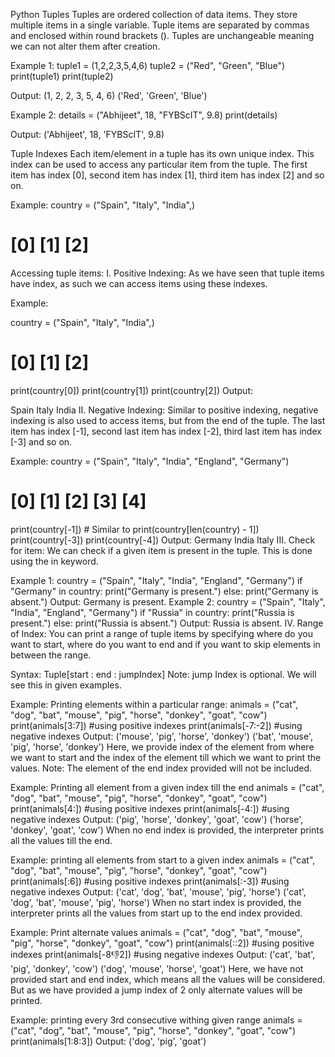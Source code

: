 Python Tuples
Tuples are ordered collection of data items. They store multiple items in a single variable. Tuple items are separated by commas and enclosed within round brackets (). Tuples are unchangeable meaning we can not alter them after creation.

Example 1:
tuple1 = (1,2,2,3,5,4,6)
tuple2 = ("Red", "Green", "Blue")
print(tuple1)
print(tuple2)

Output:
(1, 2, 2, 3, 5, 4, 6)
('Red', 'Green', 'Blue')

Example 2:
details = ("Abhijeet", 18, "FYBScIT", 9.8)
print(details)

Output:
('Abhijeet', 18, 'FYBScIT', 9.8)

Tuple Indexes
Each item/element in a tuple has its own unique index. This index can be used to access any particular item from the tuple. The first item has index [0], second item has index [1], third item has index [2] and so on.

Example:
country = ("Spain", "Italy", "India",)

# [0] [1] [2]

Accessing tuple items:
I. Positive Indexing:
As we have seen that tuple items have index, as such we can access items using these indexes.

Example:

country = ("Spain", "Italy", "India",)

# [0] [1] [2]

print(country[0])
print(country[1])
print(country[2])
Output:

Spain
Italy
India
II. Negative Indexing:
Similar to positive indexing, negative indexing is also used to access items, but from the end of the tuple. The last item has index [-1], second last item has index [-2], third last item has index [-3] and so on.

Example:
country = ("Spain", "Italy", "India", "England", "Germany")

# [0] [1] [2] [3] [4]

print(country[-1]) # Similar to print(country[len(country) - 1])
print(country[-3])
print(country[-4])
Output:
Germany
India
Italy
III. Check for item:
We can check if a given item is present in the tuple. This is done using the in keyword.

Example 1:
country = ("Spain", "Italy", "India", "England", "Germany")
if "Germany" in country:
print("Germany is present.")
else:
print("Germany is absent.")
Output:
Germany is present.
Example 2:
country = ("Spain", "Italy", "India", "England", "Germany")
if "Russia" in country:
print("Russia is present.")
else:
print("Russia is absent.")
Output:
Russia is absent.
IV. Range of Index:
You can print a range of tuple items by specifying where do you want to start, where do you want to end and if you want to skip elements in between the range.

Syntax:
Tuple[start : end : jumpIndex]
Note: jump Index is optional. We will see this in given examples.

Example: Printing elements within a particular range:
animals = ("cat", "dog", "bat", "mouse", "pig", "horse", "donkey", "goat", "cow")
print(animals[3:7]) #using positive indexes
print(animals[-7:-2]) #using negative indexes
Output:
('mouse', 'pig', 'horse', 'donkey')
('bat', 'mouse', 'pig', 'horse', 'donkey')
Here, we provide index of the element from where we want to start and the index of the element till which we want to print the values. Note: The element of the end index provided will not be included.

Example: Printing all element from a given index till the end
animals = ("cat", "dog", "bat", "mouse", "pig", "horse", "donkey", "goat", "cow")
print(animals[4:]) #using positive indexes
print(animals[-4:]) #using negative indexes
Output:
('pig', 'horse', 'donkey', 'goat', 'cow')
('horse', 'donkey', 'goat', 'cow')
When no end index is provided, the interpreter prints all the values till the end.

Example: printing all elements from start to a given index
animals = ("cat", "dog", "bat", "mouse", "pig", "horse", "donkey", "goat", "cow")
print(animals[:6]) #using positive indexes
print(animals[:-3]) #using negative indexes
Output:
('cat', 'dog', 'bat', 'mouse', 'pig', 'horse')
('cat', 'dog', 'bat', 'mouse', 'pig', 'horse')
When no start index is provided, the interpreter prints all the values from start up to the end index provided.

Example: Print alternate values
animals = ("cat", "dog", "bat", "mouse", "pig", "horse", "donkey", "goat", "cow")
print(animals[::2]) #using positive indexes
print(animals[-8:-1:2]) #using negative indexes
Output:
('cat', 'bat', 'pig', 'donkey', 'cow')
('dog', 'mouse', 'horse', 'goat')
Here, we have not provided start and end index, which means all the values will be considered. But as we have provided a jump index of 2 only alternate values will be printed.

Example: printing every 3rd consecutive withing given range
animals = ("cat", "dog", "bat", "mouse", "pig", "horse", "donkey", "goat", "cow")
print(animals[1:8:3])
Output:
('dog', 'pig', 'goat')
